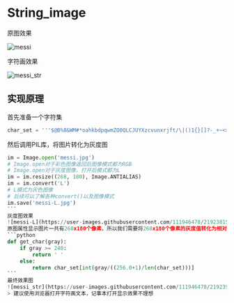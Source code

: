 # String_image
原图效果

![messi](https://user-images.githubusercontent.com/111946478/219236864-c5b73d94-d655-49e7-b2ec-3507832d5fe2.jpg)

字符画效果

![messi_str](https://user-images.githubusercontent.com/111946478/219237125-a17b6b80-1f9a-41d9-80f4-08f9c0c48666.jpeg)

## 实现原理
首先准备一个字符集
```python
char_set = '''$@B%8&WM#*oahkbdpqwmZO0QLCJUYXzcvunxrjft/\|()1{}[]?-_+~<>i!lI;:,\"^`'. '''
```
然后调用PIL库，将图片转化为灰度图
````python
im = Image.open('messi.jpg')   
# Image.open对于彩色图像返回后图像模式都为RGB
# Image.open对于灰度图像，打开后模式都为L
im = im.resize((268, 180), Image.ANTIALIAS)
im = im.convert('L')
# L模式为灰色图像
# 后续可以了解各种convert()以及图像模式
im.save('messi-L.jpg')
```
灰度图效果
![messi-L](https://user-images.githubusercontent.com/111946478/219238150-195db50f-8447-446d-ac70-7d23ff97788d.jpg)
原图属性显示图片一共有268x180个像素，所以我们需要将268x180个像素的灰度值转化为相对应的字符,将灰度值大于240的都转化为空字符，其他的，按比例映射到字符集上
```python
def get_char(gray):
    if gray >= 240:
        return ' '
    else:
        return char_set[int(gray/((256.0+1)/len(char_set)))]
```
最终效果图
![messi_str](https://user-images.githubusercontent.com/111946478/219239588-2d69c2a5-161b-41b7-be51-9add229674cb.jpeg)
> 建议使用浏览器打开字符画文本，记事本打开显示效果不理想
